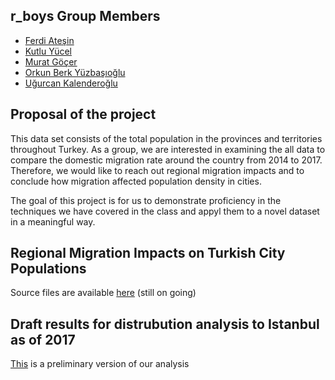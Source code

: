 ## r_boys Group Members
* [Ferdi Ateşin](https://mef-bda503.github.io/pj18-ferdiatesin/)
* [Kutlu Yücel](https://mef-bda503.github.io/pj18-kkyucel/)
* [Murat Göçer](https://mef-bda503.github.io/pj18-mrtgocer/)
* [Orkun Berk Yüzbaşıoğlu](https://mef-bda503.github.io/pj18-orkunberkyuzbasioglu/)
* [Uğurcan Kalenderoğlu](https://mef-bda503.github.io/pj18-ukalender/)

## Proposal of the project

This data set consists of the total population in the provinces and territories throughout Turkey. As a group, we are interested in examining the all data to compare the domestic migration rate  around the country from 2014 to 2017. Therefore, we would like to reach out regional migration impacts and to conclude how migration affected population density in cities.

The goal of this project is for us to demonstrate proficiency in the techniques we have covered in the class and appyl them to a novel dataset in a meaningful way.


## Regional Migration Impacts on Turkish City Populations

Source files are available [here](https://github.com/MEF-BDA503/gpj18-r_boys/tree/master/source_files) (still on going)

## Draft results for distrubution analysis to Istanbul as of 2017

[This](https://mef-bda503.github.io/gpj18-r_boys/migration_ist17.html) is a preliminary version of our analysis
